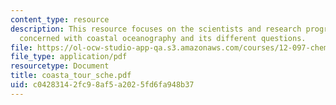 ```yaml
---
content_type: resource
description: This resource focuses on the scientists and research programs that are
  concerned with coastal oceanography and its different questions.
file: https://ol-ocw-studio-app-qa.s3.amazonaws.com/courses/12-097-chemical-investigations-of-boston-harbor-january-iap-2006/c04283142fc98af5a2025fd6fa948b37_coasta_tour_sche.pdf
file_type: application/pdf
resourcetype: Document
title: coasta_tour_sche.pdf
uid: c0428314-2fc9-8af5-a202-5fd6fa948b37
---
```

